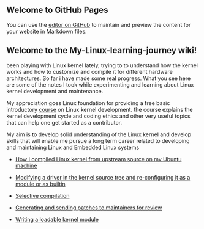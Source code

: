 ## Welcome to GitHub Pages

You can use the [editor on GitHub](https://github.com/paulnwoko/My-Linux-learning-journey/edit/branch/docs/index.md) to maintain and preview the content for your website in Markdown files.

## Welcome to the My-Linux-learning-journey wiki!
been playing with Linux kernel lately, trying to to understand how the kernel works and how to customize and compile it for different hardware architectures. So far i have made some real progress. What you see here are some of the notes I took while experimenting and learning about Linux kernel development and maintenance.

My appreciation goes Linux foundation for providing a free basic introductory [course](https://trainingportal.linuxfoundation.org/learn/course/a-beginners-guide-to-linux-kernel-development-lfd103/course-introduction/course-information?page=1) on Linux kernel development. the course explains the kernel development cycle and coding ethics and other very useful topics that can help one get started as a contributor.

My aim is to develop solid understanding of the Linux kernel and develop skills that will enable me pursue a long term career related to developing and maintaining Linux and Embedded Linux systems


* [How I compiled Linux kernel from upstream source on my Ubuntu machine](https://github.com/paulnwoko/My-Linux-learning-journey/wiki/How-i-compiled-linux-kernel-to-source)

* [Modifying a driver in the kernel source tree and re-configuring it as a module or as builtin](https://github.com/paulnwoko/My-Linux-learning-journey/wiki/Edit-Load-and-Unload-drivers-in-linux-kernel-source-tree)

* [Selective compilation](https://github.com/paulnwoko/My-Linux-learning-journey/wiki/Selective-Driver,-Module-and-Source-Compilation)

* [Generating and sending patches to maintainers for review](https://github.com/paulnwoko/My-Linux-learning-journey/wiki/Generating-and-Sending-Patch)

* [Writing a loadable kernel module]()

